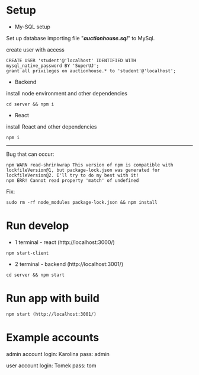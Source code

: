 # Setup

* My-SQL setup

Set up database importing file "***auctionhouse.sql***" to MySql.

create user with access
```
CREATE USER 'student'@'localhost' IDENTIFIED WITH mysql_native_password BY 'SuperUJ';
grant all privileges on auctionhouse.* to 'student'@'localhost';
```

* Backend

install node environment and other dependencies
```
cd server && npm i
```

* React

install React and other dependencies
```
npm i
```
---
Bug that can occur:
```
npm WARN read-shrinkwrap This version of npm is compatible with lockfileVersion@1, but package-lock.json was generated for lockfileVersion@2. I'll try to do my best with it!
npm ERR! Cannot read property 'match' of undefined
```
Fix:
```
sudo rm -rf node_modules package-lock.json && npm install
```

# Run develop

* 1 terminal - react (http://localhost:3000/)
```
npm start-client
```

* 2 terminal - backend (http://localhost:3001/)
```
cd server && npm start
```

# Run app with build
```
npm start (http://localhost:3001/)
```

# Example accounts
admin account
login: Karolina
pass: admin

user account
login: Tomek
pass: tom